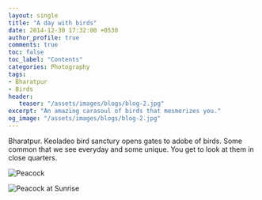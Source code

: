 ```yaml
---
layout: single
title: "A day with birds"
date: 2014-12-30 17:32:00 +0530
author_profile: true
comments: true
toc: false
toc_label: "Contents"
categories: Photography
tags:
- Bharatpur
- Birds
header:
   teaser: "/assets/images/blogs/blog-2.jpg"
excerpt: "An amazing carasoul of birds that mesmerizes you."
og_image: "/assets/images/blogs/blog-2.jpg"
---
```


Bharatpur. Keoladeo bird sanctury opens gates to adobe of birds. Some common that we see everyday and some unique. You get to look at them in close quarters. 

![Peacock]({{site.url}}/assets/images/blogs/blog-1.jpg)

![Peacock at Sunrise]({{site.url}}/assets/images/blogs/blog-2.jpg)
